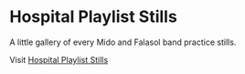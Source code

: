 # Hospital Playlist Stills

A little gallery of every Mido and Falasol band practice stills.

Visit [Hospital Playlist Stills](https://karencumlat.github.io/hospitalplaylist.stills)
